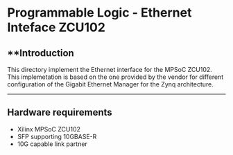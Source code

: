 # Programmable Logic - Ethernet Inteface ZCU102

## **Introduction

This directory implement the Ethernet interface for the MPSoC ZCU102.
This implemetation is based on the one provided by the vendor for different configuration of the Gigabit Ethernet Manager for the Zynq architecture.


---

## **Hardware requirements**

- Xilinx MPSoC ZCU102
- SFP supporting 10GBASE-R
- 10G capable link partner



